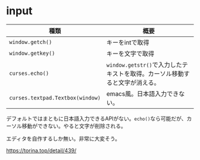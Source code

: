 # input

種類|概要
----|----
`window.getch()`|キーをintで取得
`window.getkey()`|キーを文字で取得
`curses.echo()`|`window.getstr()`で入力したテキストを取得。カーソル移動すると文字が消える。
`curses.textpad.Textbox(window)`|emacs風。日本語入力できない。

デフォルトではまともに日本語入力できるAPIがない。`echo()`なら可能だが、カーソル移動ができない。やると文字が削除される。

エディタを自作するしか無い。非常に大変そう。

https://torina.top/detail/439/

